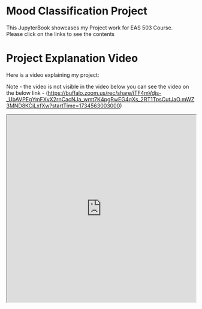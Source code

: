 # Mood Classification Project

This JupyterBook showcases my Project work for EAS 503 Course.<br>
Please click on the links to see the contents

# Project Explanation Video
Here is a video explaining my project:

Note - the video is not visible in the video below you can see the video on the below link - (https://buffalo.zoom.us/rec/share/iTF4mVdjs-_UbAVPEgYmFXvX2rnCacNJa_wmt7K4pgRwEG4qXs_2RT1TpsCutJaO.mWZ3MND8KCjLxfXw?startTime=1734563003000)

<iframe src="https://buffalo.zoom.us/rec/share/iTF4mVdjs-_UbAVPEgYmFXvX2rnCacNJa_wmt7K4pgRwEG4qXs_2RT1TpsCutJaO.mWZ3MND8KCjLxfXw?startTime=1734563003000" width="100%" height="500px" allowfullscreen></iframe>

